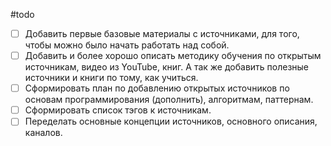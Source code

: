 #todo 

- [ ] Добавить первые базовые материалы с источниками, для того, чтобы можно было начать работать над собой.
- [ ] Добавить и более хорошо описать методику обучения по открытым источникам, видео из YouTube, книг. А так же добавить полезные источники и книги по тому, как учиться.
- [ ] Сформировать план по добавлению открытых источников по основам программирования (дополнить), алгоритмам, паттернам.
- [ ] Сформировать список тэгов к источникам.
- [ ] Переделать основные концепции источников, основного описания, каналов.